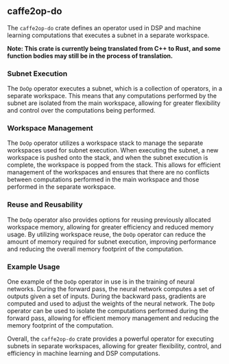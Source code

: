 ## caffe2op-do

The `caffe2op-do` crate defines an operator used
in DSP and machine learning computations that
executes a subnet in a separate workspace.

**Note: This crate is currently being translated from C++ to Rust, and some function bodies may still be in the process of translation.**

### Subnet Execution

The `DoOp` operator executes a subnet, which is
a collection of operators, in a separate
workspace. This means that any computations
performed by the subnet are isolated from the main
workspace, allowing for greater flexibility and
control over the computations being performed.

### Workspace Management

The `DoOp` operator utilizes a workspace stack to
manage the separate workspaces used for subnet
execution. When executing the subnet, a new
workspace is pushed onto the stack, and when the
subnet execution is complete, the workspace is
popped from the stack. This allows for efficient
management of the workspaces and ensures that
there are no conflicts between computations
performed in the main workspace and those
performed in the separate workspace.

### Reuse and Reusability

The `DoOp` operator also provides options for
reusing previously allocated workspace memory,
allowing for greater efficiency and reduced memory
usage. By utilizing workspace reuse, the `DoOp`
operator can reduce the amount of memory required
for subnet execution, improving performance and
reducing the overall memory footprint of the
computation.

### Example Usage

One example of the `DoOp` operator in use is in
the training of neural networks. During the
forward pass, the neural network computes a set of
outputs given a set of inputs. During the backward
pass, gradients are computed and used to adjust
the weights of the neural network. The `DoOp`
operator can be used to isolate the computations
performed during the forward pass, allowing for
efficient memory management and reducing the
memory footprint of the computation.

Overall, the `caffe2op-do` crate provides
a powerful operator for executing subnets in
separate workspaces, allowing for greater
flexibility, control, and efficiency in machine
learning and DSP computations.

